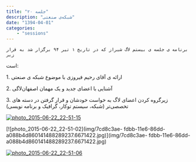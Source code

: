 ```yaml
---
title: "جلسه ۲۰"
description: "شبکه‌ی صنعتی"
date: "1394-04-01"
categories:
    - "sessions"
---
```

    برنامه ی جلسه ی بیستم لاگ شیراز که در تاریخ ۱ تیر ۹۴ برگزار شد به قرار زیر
است:

1\. ارائه ی آقای رحیم فیروزی با موضوع شبکه ی صنعتی

2\. آشنایی با اعضای جدید و یک مهمان اصفهان‌لاگی

3\. زیرگروه کردن اعضای لاگ به خواست خودشان و قرار گرفتن در دسته های تخصصی‌تر
(شبکه، سیستم توکار، گرافیک و برنامه نویسی)

[![photo_2015-06-22_22-51-15](../../img/7cd8c03e-fdbb-11e6-86dd-a088b4d860141488289237.6670737.jpg)](img/7cd8c03e-fdbb-11e6-86dd-a088b4d860141488289237.6670737.jpg)

[![photo_2015-06-22_22-51-02](img/7cd8c3ae-
fdbb-11e6-86dd-a088b4d860141488289237.6671422.jpg)](img/7cd8c3ae-
fdbb-11e6-86dd-a088b4d860141488289237.6671422.jpg)

[![photo_2015-06-22_22-51-06](../../img/7cd8c5e8-fdbb-11e6-86dd-a088b4d860141488289237.6671956.jpg)](img/7cd8c5e8-fdbb-11e6-86dd-a088b4d860141488289237.6671956.jpg)
